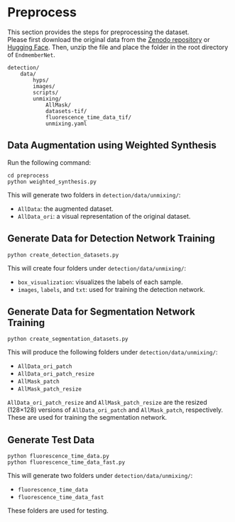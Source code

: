 # Preprocess

This section provides the steps for preprocessing the dataset.  
Please first download the original data from the [Zenodo repository](https://doi.org/10.5281/zenodo.15471213) or [Hugging Face](https://huggingface.co/datasets/Orange066/Unmixing_RawData). Then, unzip the file and place the folder in the root directory of `EndmemberNet`.


```
detection/
    data/
        hyps/
        images/
        scripts/
        unmixing/
            AllMask/
            datasets-tif/
            fluorescence_time_data_tif/
            unmixing.yaml
```

## Data Augmentation using Weighted Synthesis
Run the following command:
```
cd preprocess
python weighted_synthesis.py
```
This will generate two folders in `detection/data/unmixing/`:  
- `AllData`: the augmented dataset.  
- `AllData_ori`: a visual representation of the original dataset.

## Generate Data for Detection Network Training
```
python create_detection_datasets.py
```
This will create four folders under `detection/data/unmixing/`:  
- `box_visualization`: visualizes the labels of each sample.  
- `images`, `labels`, and `txt`: used for training the detection network.

## Generate Data for Segmentation Network Training
```
python create_segmentation_datasets.py
```
This will produce the following folders under `detection/data/unmixing/`:  
- `AllData_ori_patch`  
- `AllData_ori_patch_resize`  
- `AllMask_patch`  
- `AllMask_patch_resize`  

`AllData_ori_patch_resize` and `AllMask_patch_resize` are the resized (128×128) versions of `AllData_ori_patch` and `AllMask_patch`, respectively. These are used for training the segmentation network.

## Generate Test Data
```
python fluorescence_time_data.py
python fluorescence_time_data_fast.py
```
This will generate two folders under `detection/data/unmixing/`:  
- `fluorescence_time_data`  
- `fluorescence_time_data_fast`  

These folders are used for testing.